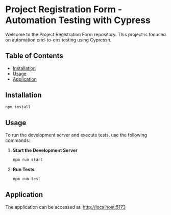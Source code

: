 # Project Registration Form - Automation Testing with Cypress

Welcome to the Project Registration Form repository. This project is focused on automation end-to-ens testing using Cypressn.

## Table of Contents

- [Installation](#installation)
- [Usage](#usage)
- [Application](#application)

## Installation

```bash
npm install
```

## Usage

To run the development server and execute tests, use the following commands:

1. **Start the Development Server**

   ```bash
   npm run start
   ```

2. **Run Tests**
   ```bash
   npm run test
   ```

## Application

The application can be accessed at: [http://localhost:5173](http://localhost:5173)
